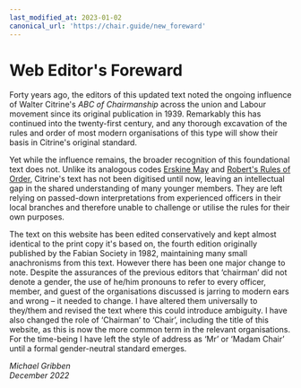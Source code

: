 ```yaml
---
last_modified_at: 2023-01-02
canonical_url: 'https://chair.guide/new_foreward'
---
```


# Web Editor's Foreward

Forty years ago, the editors of this updated text noted the ongoing influence of Walter Citrine's *ABC of Chairmanship* across the union and Labour movement since its original publication in 1939. Remarkably this has continued into the twenty-first century, and any thorough excavation of the rules and order of most modern organisations of this type will show their basis in Citrine's original standard.

Yet while the influence remains, the broader recognition of this foundational text does not. Unlike its analogous codes [Erskine May](https://erskinemay.parliament.uk/) and [Robert's Rules of Order](http://www.rulesonline.com), Citrine's text has not been digitised until now, leaving an intellectual gap in the shared understanding of many younger members. They are left relying on passed-down interpretations from experienced officers in their local branches and therefore unable to challenge or utilise the rules for their own purposes.

The text on this website has been edited conservatively and kept almost identical to the print copy it's based on, the fourth edition originally published by the Fabian Society in 1982, maintaining many small anachronisms from this text. However there has been one major change to note. Despite the assurances of the previous editors that ‘chairman’ did not denote a gender, the use of he/him pronouns to refer to every officer, member, and guest of the organisations discussed is jarring to modern ears and wrong – it needed to change. I have altered them universally to they/them and revised the text where this could introduce ambiguity. I have also changed the role of ‘Chairman’ to ‘Chair’, including the title of this website, as this is now the more common term in the relevant organisations. For the time-being I have left the style of address as ‘Mr’ or ‘Madam Chair’ until a formal gender-neutral standard emerges.

*Michael Gribben*  
*December 2022*
